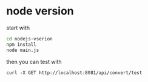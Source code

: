 # node version

start with

```sh
cd nodejs-vserion
npm install
node main.js
```

then you can test with

```
curl -X GET http://localhost:8081/api/convert/test
```